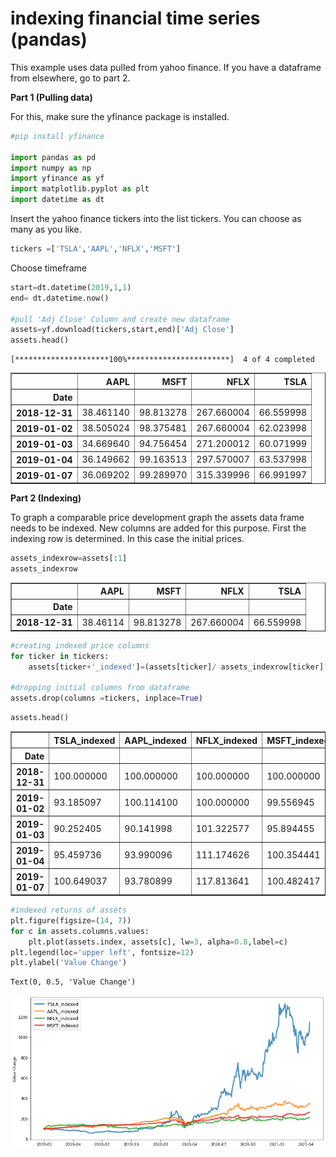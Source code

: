 # indexing financial time series (pandas)

This example uses data pulled from yahoo finance. If you have a dataframe from elsewhere, go to part 2.

**Part 1 (Pulling data)**

For this, make sure the yfinance package is installed. 
```python
#pip install yfinance

import pandas as pd
import numpy as np
import yfinance as yf
import matplotlib.pyplot as plt
import datetime as dt
```

Insert the yahoo finance tickers into the list tickers. You can choose as many as you like.
```python
tickers =['TSLA','AAPL','NFLX','MSFT']
```
Choose timeframe
```python
start=dt.datetime(2019,1,1)
end= dt.datetime.now()

#pull 'Adj Close' Column and create new dataframe 
assets=yf.download(tickers,start,end)['Adj Close']
assets.head()
```

    [*********************100%***********************]  4 of 4 completed
    




<div>
<style scoped>
    .dataframe tbody tr th:only-of-type {
        vertical-align: middle;
    }

    .dataframe tbody tr th {
        vertical-align: top;
    }

    .dataframe thead th {
        text-align: right;
    }
</style>
<table border="1" class="dataframe">
  <thead>
    <tr style="text-align: right;">
      <th></th>
      <th>AAPL</th>
      <th>MSFT</th>
      <th>NFLX</th>
      <th>TSLA</th>
    </tr>
    <tr>
      <th>Date</th>
      <th></th>
      <th></th>
      <th></th>
      <th></th>
    </tr>
  </thead>
  <tbody>
    <tr>
      <th>2018-12-31</th>
      <td>38.461140</td>
      <td>98.813278</td>
      <td>267.660004</td>
      <td>66.559998</td>
    </tr>
    <tr>
      <th>2019-01-02</th>
      <td>38.505024</td>
      <td>98.375481</td>
      <td>267.660004</td>
      <td>62.023998</td>
    </tr>
    <tr>
      <th>2019-01-03</th>
      <td>34.669640</td>
      <td>94.756454</td>
      <td>271.200012</td>
      <td>60.071999</td>
    </tr>
    <tr>
      <th>2019-01-04</th>
      <td>36.149662</td>
      <td>99.163513</td>
      <td>297.570007</td>
      <td>63.537998</td>
    </tr>
    <tr>
      <th>2019-01-07</th>
      <td>36.069202</td>
      <td>99.289970</td>
      <td>315.339996</td>
      <td>66.991997</td>
    </tr>
  </tbody>
</table>
</div>



**Part 2 (Indexing)**

To graph a comparable price development graph the assets data frame needs to be indexed. New columns are added for this purpose.
First the indexing row is determined. In this case the initial prices.
```python
assets_indexrow=assets[:1]
assets_indexrow
```




<div>
<style scoped>
    .dataframe tbody tr th:only-of-type {
        vertical-align: middle;
    }

    .dataframe tbody tr th {
        vertical-align: top;
    }

    .dataframe thead th {
        text-align: right;
    }
</style>
<table border="1" class="dataframe">
  <thead>
    <tr style="text-align: right;">
      <th></th>
      <th>AAPL</th>
      <th>MSFT</th>
      <th>NFLX</th>
      <th>TSLA</th>
    </tr>
    <tr>
      <th>Date</th>
      <th></th>
      <th></th>
      <th></th>
      <th></th>
    </tr>
  </thead>
  <tbody>
    <tr>
      <th>2018-12-31</th>
      <td>38.46114</td>
      <td>98.813278</td>
      <td>267.660004</td>
      <td>66.559998</td>
    </tr>
  </tbody>
</table>
</div>




```python
#creating indexed price columns
for ticker in tickers:
    assets[ticker+'_indexed']=(assets[ticker]/ assets_indexrow[ticker][0])*100 #choose indexing value e.g.100

#dropping initial columns from dataframe
assets.drop(columns =tickers, inplace=True)
```


```python
assets.head()
```




<div>
<style scoped>
    .dataframe tbody tr th:only-of-type {
        vertical-align: middle;
    }

    .dataframe tbody tr th {
        vertical-align: top;
    }

    .dataframe thead th {
        text-align: right;
    }
</style>
<table border="1" class="dataframe">
  <thead>
    <tr style="text-align: right;">
      <th></th>
      <th>TSLA_indexed</th>
      <th>AAPL_indexed</th>
      <th>NFLX_indexed</th>
      <th>MSFT_indexed</th>
    </tr>
    <tr>
      <th>Date</th>
      <th></th>
      <th></th>
      <th></th>
      <th></th>
    </tr>
  </thead>
  <tbody>
    <tr>
      <th>2018-12-31</th>
      <td>100.000000</td>
      <td>100.000000</td>
      <td>100.000000</td>
      <td>100.000000</td>
    </tr>
    <tr>
      <th>2019-01-02</th>
      <td>93.185097</td>
      <td>100.114100</td>
      <td>100.000000</td>
      <td>99.556945</td>
    </tr>
    <tr>
      <th>2019-01-03</th>
      <td>90.252405</td>
      <td>90.141998</td>
      <td>101.322577</td>
      <td>95.894455</td>
    </tr>
    <tr>
      <th>2019-01-04</th>
      <td>95.459736</td>
      <td>93.990096</td>
      <td>111.174626</td>
      <td>100.354441</td>
    </tr>
    <tr>
      <th>2019-01-07</th>
      <td>100.649037</td>
      <td>93.780899</td>
      <td>117.813641</td>
      <td>100.482417</td>
    </tr>
  </tbody>
</table>
</div>




```python
#indexed returns of assets
plt.figure(figsize=(14, 7))
for c in assets.columns.values:
    plt.plot(assets.index, assets[c], lw=3, alpha=0.8,label=c)
plt.legend(loc='upper left', fontsize=12)
plt.ylabel('Value Change')
```




    Text(0, 0.5, 'Value Change')




    
![png](graph.png)
    



```python

```


